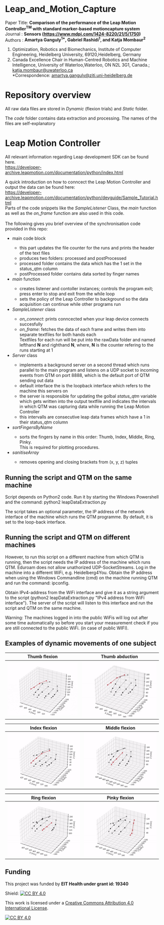 # Leap_and_Motion_Capture

Paper Title: <b>Comparison of the performance of the Leap Motion Controller<sup>TM</sup> with standard marker-based motioncapture system</b><br>
Journal    : <b>Sensors (https://www.mdpi.com/1424-8220/21/5/1750)</b><br>
Authors    : <b>Amartya Ganguly<sup>1*</sup>, Gabriel Rashidi<sup>1</sup>, and Katja Mombaur<sup>2</sup> </b><br>

1. Optimization, Robotics and Biomechanics, Institute of Computer Engineering, Heidelberg University, 69120,Heidelberg, Germany<br>
2. Canada Excellence Chair in Human-Centred Robotics and Machine Intelligence, University of Waterloo,Waterloo, ON N2L 3G1, Canada.;
katja.mombaur@uwaterloo.ca<br>
*Correspondence: amartya.ganguly@ziti.uni-heidelberg.de<br>

# Repository overview
All raw data files are stored in *Dynamic* (flexion trials) and *Static* folder.

The *code* folder contains data extraction and processing. The names of the files are self-explanatory 

# Leap Motion Controller
All relevant information regarding Leap development SDK can be found here.<br>
https://developer-archive.leapmotion.com/documentation/python/index.html

A quick introduction on how to conncect the Leap Motion Controller and output the data can be found here:<br>
https://developer-archive.leapmotion.com/documentation/python/devguide/Sample_Tutorial.html <br>
Parts of the code snippets like the *SampleListener* Class, the *main* function as well as the *on_frame* function are also used in this code.<br><br>
The following gives you brief overview of the synchronisation code provided in this repo:<br>
<ul>
  
  <li>main code block</li>
  <ul>
    <li> this part updates the file counter for the runs and prints the header of the text files<br>
    <li> produces two folders: processed and postProcessed<br>
    <li> processed folder contains the data which has the 1 set in the status_qtm column<br>
    <li> postProcessed folder contains data sorted by finger names</li>
  </ul>
  
  <li> <em>main</em> function</li>
  <ul>
    <li> creates listener and contoller instances; controls the program exit; press enter to stop and exit from the while loop<br> 
    <li> sets the policy of the Leap Controller to background so the data acquisition can continue while other programs run</li>
  </ul>
  
  <li> <em>SampleListener</em> class</li>
  <ul>
    <li> <em>on_connect</em>: prints conncected when your leap device connects succesfully</li>
    <li> <em>on_frame</em>: fetches the data of each frame and writes them into separate textfiles for both hands each<br>
      Textfiles for each run will be put into the rawData folder and named lefthand <b>N</b> and righthand <b>N</b>, where, <b>N</b> is the counter refering to the runs starting at 1</li>
      </ul>
      
  <li> <em>Server</em> class</li>
  <ul>
    <li> implements a background server on a second thread which runs parallel to the main program and listens on a UDP socket to incoming events from QTM on port 8888, which is the default port of QTM sending out data</li>
    <li> default interface the is the loopback interface which refers to the machine this servers on</li>
    <if no parameters are given the program will use default confgurations</li>
    <li> the server is responsible for updating the golbal <em>status_qtm</em> variable which gets written into the output textfile and indicates the intervals in which QTM was capturing data while running the Leap Motion Controller</li>
    <li> this intervalls are consecutive leap data frames which have a 1 in their status_qtm column</li>
  </ul>
  
  <li> <em>sortFingersByName</em></li>
  <ul>
    <li> sorts the fingers by name in this order: Thumb, Index, Middle, Ring, Pinky.<br>This is required for plotting procedures.</li>
  </ul>
  
  <li> <em>sanitiseArray</em></li>
  <ul>
    <li> removes opening and closing brackets from (x, y, z) tuples </li>
  </ul>
  
</ul>
  

Running the script and QTM on the same machine
------------------------------------------
Script depends on Python2 code. Run it by starting the Windows Powershell and the command: python2 leapDataExtraction.py

The script takes an optional parameter, the IP address of the network interface of the machine which runs the QTM programme. By default, it is set to the loop-back interface. 

Running the script and QTM on different machines
--------------------------------------------
However, to run this script on a different machine from which QTM is running, then the script needs the IP address of the machine which runs QTM. Eduroam does not allow unathorized UDP-SocketStreams. Log in the machine into a different WiFi, e.g. Heidelberg4You. Obtain the IP address when using the Windows Commandline (cmd) on the machine running QTM and run the command: ipconfig. 

Obtain IPv4-address from the WiFi interface and give it as a string argument to the script (python2 leapDataExtraction.py "IPv4 address from WiFi interface"). The server of the script will listen to this interface and run the script and QTM on the same machine. 

Warning: The machines logged in into the public WiFis will log out after some time automatically so before you start your measurement check if you are still connected to the public WiFi. (in case of public WIFI).


Examples of dynamic movements of one subject
--------------------------------------------


| Thumb flexion | Thumb abduction |
| ------------- | ------------- |
| ![me](thumb_flexion.gif)  |![me](thumb_abduction.gif)  |

| Index flexion | Middle flexion|
| ------------- | ------------- |
| ![me](index_flexion.gif)  |![me](middle_flexion.gif) |

| Ring flexion | Pinky flexion |
| ------------- | ------------- |
![me](ring_flexion.gif)  |![me](pinky_flexion.gif)  |

Funding
-------

This project was funded by <b>EIT Health under grant id: 19340</b>



Shield: [![CC BY 4.0][cc-by-shield]][cc-by]

This work is licensed under a
[Creative Commons Attribution 4.0 International License][cc-by].

[![CC BY 4.0][cc-by-image]][cc-by]

[cc-by]: http://creativecommons.org/licenses/by/4.0/
[cc-by-image]: https://i.creativecommons.org/l/by/4.0/88x31.png
[cc-by-shield]: https://img.shields.io/badge/License-CC%20BY%204.0-lightgrey.svg
